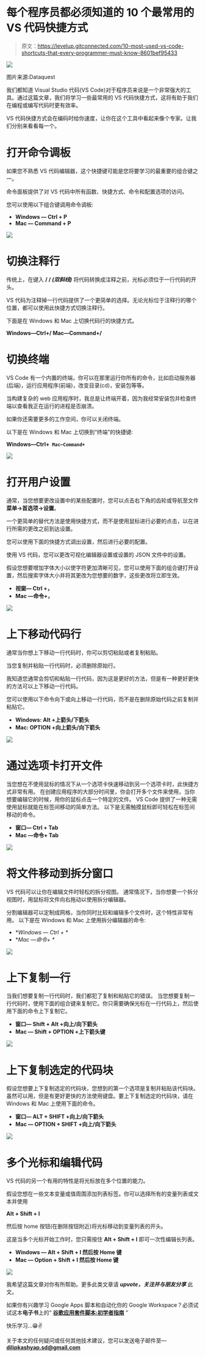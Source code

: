 # 每个程序员都必须知道的 10 个最常用的 VS 代码快捷方式

> 原文：<https://levelup.gitconnected.com/10-most-used-vs-code-shortcuts-that-every-programmer-must-know-8601bef95433>

![](img/b86c7dd376e5b27e0d85ad66e174dc2a.png)

图片来源:Dataquest

我们都知道 Visual Studio 代码(VS Code)对于程序员来说是一个非常强大的工具。通过这篇文章，我们将学习一些最常用的 VS 代码快捷方式，这将有助于我们在编程或编写代码时更有效率。

VS 代码快捷方式会在编码时给你速度，让你在这个工具中看起来像个专家。让我们分别来看看每一个。

# 打开命令调板

如果您不熟悉 VS 代码编辑器，这个快捷键可能是您将要学习的最重要的组合键之一。

命令面板提供了对 VS 代码中所有函数、快捷方式、命令和配置选项的访问。

您可以使用以下组合键调用命令调板:

*   **Windows — Ctrl + P**
*   **Mac — Command + P**

![](img/b61d5d59a2adc67e0353ae0668c0b9b9.png)

# 切换注释行

传统上，在键入 **/ / *(双斜线)*** 将代码转换成注释之前，光标必须位于一行代码的开头。

VS 代码为注释掉一行代码提供了一个更简单的选择。无论光标位于注释行的哪个位置，都可以使用此快捷方式切换注释行。

下面是在 Windows 和 Mac 上切换代码行的快捷方式。

**Windows—Ctrl+/
Mac—Command+/**

# 切换终端

VS Code 有一个内置的终端，你可以在那里运行你所有的命令，比如启动服务器(后端)，运行应用程序(前端)，改变目录(cd)，安装包等等。

当构建复杂的 web 应用程序时，我总是让终端开着，因为我经常安装包并检查终端以查看我正在运行的进程是否崩溃。

如果你还需要更多的工作空间，你可以关闭终端。

以下是在 Windows 和 Mac 上切换到“终端”的快捷键:

**Windows—Ctrl+`
Mac—Command+`**

![](img/8a4db1c708cfae04048a4eb53895d656.png)

# 打开用户设置

通常，当您想要更改设置中的某些配置时，您可以点击右下角的齿轮或导航至文件**菜单->首选项->设置**。

一个更简单的替代方法是使用快捷方式，而不是使用鼠标进行必要的点击，以在进行所需的更改之前到达设置。

您可以使用下面的快捷方式调出设置，然后进行必要的配置。

使用 VS 代码，您可以更改可视化编辑器设置或设置的 JSON 文件中的设置。

假设您想要增加字体大小以使字符更加清晰可见，您可以使用下面的组合键打开设置，然后搜索字体大小并将其更改为您想要的数字，这些更改将立即生效。

*   **视窗— Ctrl +，**
*   **Mac —命令+，**

![](img/eb3d2d6a1291fba80db8ad3bdeda9d1e.png)

# 上下移动代码行

通常当你想上下移动一行代码时，你可以剪切粘贴或者复制粘贴。

当您复制并粘贴一行代码时，必须删除原始行。

我知道您通常会剪切和粘贴一行代码，因为这是更好的方法，但是有一种更好更快的方法可以上下移动一行代码。

您可以使用以下命令向下或向上移动一行代码，而不是在删除原始代码之前复制并粘贴它。

*   **Windows: Alt +上箭头/下箭头**
*   **Mac: OPTION +向上箭头/向下箭头**

![](img/18de041be78583ccaa5e8e698f323212.png)

# 通过选项卡打开文件

当您想在不使用鼠标的情况下从一个选项卡快速移动到另一个选项卡时，此快捷方式非常有用。
在创建应用程序的大部分时间里，你会打开多个文件来使用，当你想要编辑它的时候，用你的鼠标点击一个特定的文件。
VS Code 提供了一种无需使用鼠标就能在标签间移动的简单方法。
以下是无需触摸鼠标即可轻松在标签间移动的命令。

*   **窗口— Ctrl + Tab**
*   **Mac —命令+ Tab**

![](img/b81d43b84b34f2397a1f8381a7ae7833.png)

# 将文件移动到拆分窗口

VS 代码可以让你在编辑文件时轻松的拆分视图。
通常情况下，当你想要一个拆分视图时，用鼠标将文件向右拖动以使用拆分编辑器。

分割编辑器可以定制成网格，当你同时比较和编辑多个文件时，这个特性非常有用。
以下是在 Windows 和 Mac 上使用拆分编辑器的命令:

*   **Windows — Ctrl + \**
*   **Mac —命令+ \**

![](img/52a15e2dd9f69a74d9b58c440f56e55a.png)

# 上下复制一行

当我们想要复制一行代码时，我们都犯了复制和粘贴它的错误。
当您想要复制一行代码时，使用下面的组合键来复制它。你只需要确保光标在一行代码上，然后使用下面的命令上下复制它。

*   **窗口— Shift + Alt +向上/向下箭头**
*   **Mac — Shift + OPTION +上下箭头键**

![](img/46e885701b957f6fab26415c3c58c729.png)

# 上下复制选定的代码块

假设您想要上下复制选定的代码块，您想到的第一个选项是复制并粘贴该代码块。
虽然可以用，但是有更好更快的方法使用键盘。要上下复制选定的代码块，请在 Windows 和 Mac 上使用下面的命令。

*   **窗口— ALT + SHIFT +向上/向下箭头**
*   **Mac — OPTION + SHIFT +向上/向下箭头**

![](img/daac03ec7d973fecd04a7bf84c283267.png)

# 多个光标和编辑代码

VS 代码的另一个有用的特性是将光标放在多个位置的能力。

假设您想在一些文本变量或值周围添加列表标签。你可以选择所有的变量列表或文本并使用

**Alt + Shift + I**

然后按 home 按钮(在删除按钮附近)将光标移动到变量列表的开头。

这是当多个光标开始工作时，您只需按住 **Alt + Shift + I** 即可一次性编辑长列表。

*   **Windows — Alt + Shift + I 然后按 Home 键**
*   **Mac — Option + Shift + I 然后按 Home 键**

![](img/4e1f473ea9243d7adb5e81f9709b98f4.png)

我希望这篇文章对你有所帮助。更多此类文章请 ***upvote，关注并与朋友分享*** 此文。

如果你有兴趣学习 Google Apps 脚本和自动化你的 Google Workspace？必须试试这本**电子书**上的“ [**谷歌应用套件脚本:初学者指南**](https://www.amazon.com/dp/B0BTJC9X5R) ”

快乐学习…😁✌️

关于本文的任何疑问或任何其他技术建议，您可以发送电子邮件至—**dilipkashyap.sd@gmail.com**